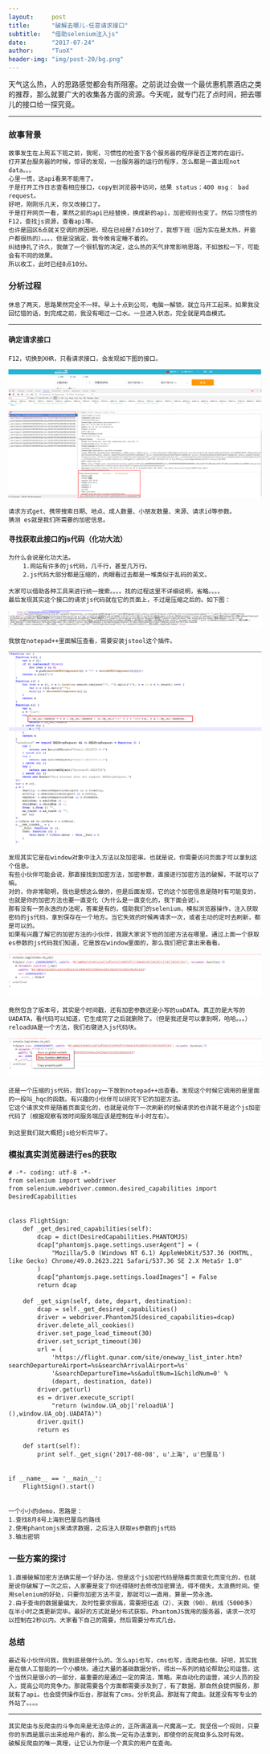 ```yaml
---
layout:     post
title:      "破解去哪儿-任意请求接口"
subtitle:   "借助selenium注入js"
date:       "2017-07-24"
author:     "TuoX"
header-img: "img/post-20/bg.png"
---
```


天气这么热，人的思路感觉都会有所阻塞。之前说过会做一个最优惠机票酒店之类的推荐，那么就要广大的收集各方面的资源。今天呢，就专门花了点时间，把去哪儿的接口给一探究竟。

***

### 故事背景

    故事发生在上周五下班之前，我呢，习惯性的检查下各个服务器的程序是否正常的在运行。
    打开某台服务器的时候，惊讶的发现，一台服务器的运行的程序，怎么都是一直出现not data。。。
    心里一慌，这api看来不能用了。
    于是打开工作日志查看相应接口，copy到浏览器中访问，结果 status：400 msg： bad request。
    好吧，刚刚乐几天，你又改接口了。
    于是打开网页一看，果然之前的api已经替换，换成新的api，加密规则也变了。然后习惯性的F12，查找js资源，查看api等。
    也许是园区6点就关空调的原因吧，现在已经是7点10分了，我想下班（因为实在是太热，开窗户都很热的）。。。，但是没搞定，我今晚肯定睡不着的。
    纠结挣扎了许久，我做了一个很机智的决定，这么热的天气非常影响思路，不如放松一下，可能会有不同的效果。
    所以收工，此时已经8点10分。

### 分析过程

    休息了两天，思路果然完全不一样。早上十点到公司，电脑一解锁，就立马开工起来。如果我没回忆错的话，到完成之前，我没有喝过一口水。一旦进入状态，完全就是鸡血模式。
    
***

#### 确定请求接口

    F12，切换到XHR，只看请求接口，会发现如下图的接口。
    
![api](/img/post-20/api.png)

    请求方式get、携带搜索日期、地点、成人数量、小朋友数量、来源、请求id等参数。
    猜测 es就是我们所需要的加密信息。

#### 寻找获取此接口的js代码（化功大法）

    为什么会说是化功大法。
        1.网站有许多的js代码，几千行，甚至几万行。
        2.js代码大部分都是压缩的，肉眼看过去都是一堆类似于乱码的英文。
        
    大家可以借助各种工具来进行统一搜索。。。。找的过程这里不详细说明，省略。。。。
    最后发现其实这个接口的请求js代码就在它的页面上，不过是压缩之后的。如下图：
    
![](/img/post-20/script1.png)

    我放在notepad++里面解压查看，需要安装jstool这个插件。
    
![](/img/post-20/ex-script1.png)  

    发现其实它是在window对象中注入方法以及加密串。也就是说，你需要访问页面才可以拿到这个信息。
    有些小伙伴可能会说，那直接找到加密方法，加密参数，直接进行加密方法的破解，不就可以了嘛。
    对的，你非常聪明，我也是想这么做的，但是后面发现，它的这个加密信息是随时有可能变的，也就是你的加密方法也要一直变化（为什么是一直变化的，我下面会说）。
    那有没有一劳永逸的办法呢，答案是有的，借助我们的selenium，模拟浏览器操作，注入获取密码的js代码，拿到保存在一个地方。当它失效的时候再请求一次，或者主动的定时去刷新，都是可以的。
    如果有兴趣了解它的加密方法的小伙伴，我跟大家说下他的加密方法在哪里。通过上面一个获取es参数的js代码我们知道，它是放在window里面的，那么我们把它拿出来看看。
    
![](/img/post-20/console.png) 

    竟然包含了版本号，其实是个时间戳，还有加密参数还是小写的uaDATA。真正的是大写的UADATA，看代码可以知道，它生成完了之后就删除了。（但是我还是可以拿到啊，哈哈。。。）
    reloadUA是一个方法，我们右键进入js代码块。
    
![](/img/post-20/console2.png)

    还是一个压缩的js代码，我们copy一下放到notepad++出查看。发现这个时候它调用的是里面的一段叫_hqc的函数。有兴趣的小伙伴可以研究下它的加密方法。
    它这个请求文件是随着页面变化的，也就是说你下一次刷新的时候请求的也许就不是这个js加密代码了（根据观察有效时间服务端应该是控制在半小时左右）。
    
    到这里我们就大概把js给分析完毕了。

### 模拟真实浏览器进行es的获取

    # -*- coding: utf-8 -*-
    from selenium import webdriver
    from selenium.webdriver.common.desired_capabilities import DesiredCapabilities


    class FlightSign:
        def _get_desired_capabilities(self):
            dcap = dict(DesiredCapabilities.PHANTOMJS)
            dcap["phantomjs.page.settings.userAgent"] = (
                "Mozilla/5.0 (Windows NT 6.1) AppleWebKit/537.36 (KHTML, like Gecko) Chrome/49.0.2623.221 Safari/537.36 SE 2.X MetaSr 1.0"
            )
            dcap["phantomjs.page.settings.loadImages"] = False
            return dcap

        def _get_sign(self, date, depart, destination):
            dcap = self._get_desired_capabilities()
            driver = webdriver.PhantomJS(desired_capabilities=dcap)
            driver.delete_all_cookies()
            driver.set_page_load_timeout(30)
            driver.set_script_timeout(30)
            url = (
                'https://flight.qunar.com/site/oneway_list_inter.htm?searchDepartureAirport=%s&searchArrivalAirport=%s'
                '&searchDepartureTime=%s&adultNum=1&childNum=0' %
                (depart, destination, date))
            driver.get(url)
            es = driver.execute_script(
                "return (window.UA_obj['reloadUA'](),window.UA_obj.UADATA)")
            driver.quit()
            return es

        def start(self):
            print self._get_sign('2017-08-08', u'上海', u'巴厘岛')


    if __name__ == '__main__':
        FlightSign().start()


    一个小小的demo，思路是：
    1.查找8月8号上海到巴厘岛的路线
    2.使用phantomjs来请求数据，之后注入获取es参数的js代码
    3.输出密钥

### 一些方案的探讨

    1.直接破解加密方法确实是一个好办法，但是这个js加密代码是随着页面变化而变化的，也就是说你破解了一次之后，人家要是变了你还得随时去修改加密算法，得不偿失，太浪费时间。使用selenium的好处，只要你加密方法不变，那就可以一直用，算是一劳永逸。
    2.由于查询的数据量偏大，及时性要求很高，需要把往返（2）、天数（90）、航线（5000多）在半小时之类更新完毕。最好的方式就是分布式获取。PhantomJS我用的服务器，请求一次可以控制在2秒以内。大家看下自己的需要，然后需要分布式几台。

### 总结

    最近有小伙伴问我，我到底是做什么的。怎么api也写，cms也写，连爬虫也做。好吧，其实我是在做人工智能的一个小模块。通过大量的基础数据分析，得出一系列的结论帮助公司运营。这个当然只是很小的一部分，最重要的是通过一定的算法，策略，来自动化的运营，减少人员的投入，提高公司的竞争力。那就需要各个方面都需要涉及到了，有了数据，那自然会提供服务，那就有了api。也会提供操作后台，那就有了cms。分析竞品，那就有了爬虫。就差没有写专业的外站了。。。。
***
    其实爬虫与反爬虫的斗争向来是无法停止的，正所谓道高一尺魔高一丈。我坚信一个规则，只要你的东西是展示出来给用户看的，那么我一定有办法拿到，即使你的反爬虫多么及时有效。
    破解反爬虫的唯一真理，让它认为你是一个真实的用户在查询。
